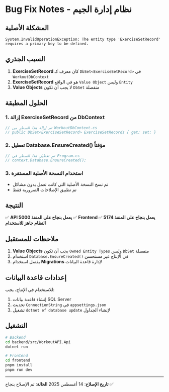 # Bug Fix Notes - نظام إدارة الجيم

## المشكلة الأصلية
```
System.InvalidOperationException: The entity type 'ExerciseSetRecord' requires a primary key to be defined.
```

## السبب الجذري
1. **ExerciseSetRecord** كان معرف كـ `DbSet<ExerciseSetRecord>` في `WorkoutDbContext`
2. **ExerciseSetRecord** هو في الواقع `Value Object` وليس `Entity`
3. **Value Objects** لا يجب أن تكون `DbSet` منفصلة

## الحلول المطبقة

### 1. إزالة ExerciseSetRecord من DbContext
```csharp
// تم إزالة هذا السطر من WorkoutDbContext.cs
// public DbSet<ExerciseSetRecord> ExerciseSetRecords { get; set; }
```

### 2. تعطيل Database.EnsureCreated() مؤقتاً
```csharp
// تم تعطيل هذا السطر في Program.cs
// context.Database.EnsureCreated();
```

### 3. استخدام النسخة الأصلية المستقرة
- تم نسخ النسخة الأصلية التي كانت تعمل بدون مشاكل
- تم تطبيق الإصلاحات الضرورية فقط

## النتيجة
✅ **API يعمل بنجاح على المنفذ 5000**
✅ **Frontend يعمل بنجاح على المنفذ 5174**
✅ **النظام جاهز للاستخدام**

## ملاحظات للمستقبل
1. **Value Objects** يجب أن تكون `Owned Entity Types` وليس `DbSet` منفصلة
2. استخدام `Database.EnsureCreated()` في الإنتاج غير مستحسن
3. يفضل استخدام **Migrations** لإدارة قاعدة البيانات

## إعدادات قاعدة البيانات
للاستخدام في الإنتاج، يجب:
1. إنشاء قاعدة بيانات SQL Server
2. تحديث `ConnectionString` في `appsettings.json`
3. تشغيل `dotnet ef database update` لإنشاء الجداول

## التشغيل
```bash
# Backend
cd backend/src/WorkoutAPI.Api
dotnet run

# Frontend
cd frontend
pnpm install
pnpm run dev
```

---
**تاريخ الإصلاح**: 14 أغسطس 2025
**الحالة**: تم الإصلاح بنجاح ✅

